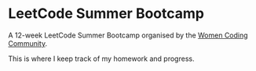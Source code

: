 # LeetCode Summer Bootcamp

A 12-week LeetCode Summer Bootcamp organised by the [Women Coding Community](https://womencodingcommunity.com).

This is where I keep track of my homework and progress.
